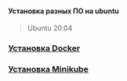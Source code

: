 #### Установка разных ПО на ubuntu

> Ubuntu 20.04

### [Установка Docker](https://github.com/magomedcoder/ubuntu-installation/blob/dev/docker-README.md)

### [Установка Minikube](https://github.com/magomedcoder/ubuntu-installation/blob/dev/minikube-README.md)